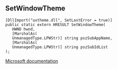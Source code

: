 ## SetWindowTheme

```
[DllImport("uxtheme.dll", SetLastError = true)]
public static extern HRESULT SetWindowTheme(
   HWND hwnd,
   [MarshalAs(
   UnmanagedType.LPWStr)] string pszSubAppName,
   [MarshalAs(
   UnmanagedType.LPWStr)] string pszSubIdList
);
```

[Microsoft documentation](https://docs.microsoft.com/en-us/windows/win32/api/uxtheme/nf-uxtheme-setwindowtheme)
